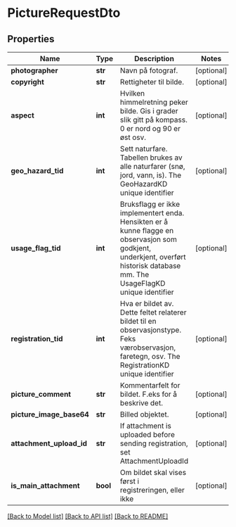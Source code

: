 # PictureRequestDto

## Properties
Name | Type | Description | Notes
------------ | ------------- | ------------- | -------------
**photographer** | **str** | Navn på fotograf. | [optional] 
**copyright** | **str** | Rettigheter til bilde. | [optional] 
**aspect** | **int** | Hvilken himmelretning peker bilde. Gis i grader slik gitt på kompass. 0 er nord og 90 er øst osv. | [optional] 
**geo_hazard_tid** | **int** | Sett naturfare. Tabellen brukes av alle naturfarer (snø, jord, vann, is). The GeoHazardKD unique identifier | [optional] 
**usage_flag_tid** | **int** | Bruksflagg er ikke implementert enda. Hensikten er å kunne flagge en observasjon som godkjent, underkjent, overført historisk database mm. The UsageFlagKD unique identifier | [optional] 
**registration_tid** | **int** | Hva er bildet av. Dette feltet relaterer bildet til en observasjonstype. Feks værobservasjon, faretegn, osv. The RegistrationKD unique identifier | [optional] 
**picture_comment** | **str** | Kommentarfelt for bildet. F.eks for å beskrive det. | [optional] 
**picture_image_base64** | **str** | Billed objektet. | [optional] 
**attachment_upload_id** | **str** | If attachment is uploaded before sending registration, set AttachmentUploadId | [optional] 
**is_main_attachment** | **bool** | Om bildet skal vises først i registreringen, eller ikke | [optional] 

[[Back to Model list]](../README.md#documentation-for-models) [[Back to API list]](../README.md#documentation-for-api-endpoints) [[Back to README]](../README.md)

